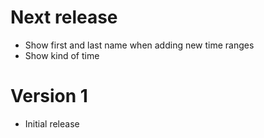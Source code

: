 # Next release

  * Show first and last name when adding new time ranges
  * Show kind of time

# Version 1

   * Initial release
